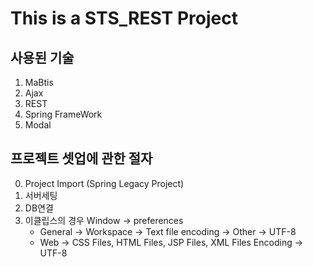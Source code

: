 
# This is a STS_REST Project

## 사용된 기술
1. MaBtis
2. Ajax
3. REST
4. Spring FrameWork
5. Modal

## 프로젝트 셋업에 관한 절자

0. Project Import (Spring Legacy Project)
1. 서버세팅
2. DB연결
3. 이클립스의 경우 Window -> preferences
    - General -> Workspace -> Text file encoding -> Other -> UTF-8
    - Web -> CSS Files, HTML Files, JSP Files, XML Files Encoding -> UTF-8
